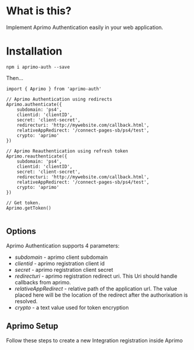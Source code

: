 # What is this?
Implement Aprimo Authentication easily in your web application.

# Installation
`npm i aprimo-auth --save`

Then...

```
import { Aprimo } from 'aprimo-auth'

// Aprimo Authentication using redirects
Aprimo.authenticate({
    subdomain: 'ps4',
    clientid: 'clientID',
    secret: 'client-secret',
    redirecturi: 'http://mywebsite.com/callback.html',
    relativeAppRedirect: '/connect-pages-sb/ps4/test',
    crypto: 'aprimo'
})

// Aprimo Reauthentication using refresh token
Aprimo.reauthenticate({
    subdomain: 'ps4',
    clientid: 'clientID',
    secret: 'client-secret',
    redirecturi: 'http://mywebsite.com/callback.html',
    relativeAppRedirect: '/connect-pages-sb/ps4/test',
    crypto: 'aprimo'
})

// Get token.
Aprimo.getToken()


```

## Options
Aprimo Authentication supports 4 parameters:
* *subdomain* - aprimo client subdomain
* *clientid* - aprimo registration client id
* *secret* - aprimo registration client secret
* *redirecturi* - aprimo registration redirect uri. This Uri should handle callbacks from aprimo.
* *relativeAppRedirect* - relative path of the application url. The value placed here will be the location of the redirect after the authorixation is resolved.
* *crypto* - a text value used for token encryption

## Aprimo Setup
Follow these steps to create a new Integration registration inside Aprimo
